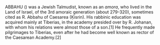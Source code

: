 ABBAHU () was a Jewish Talmudist, known as an _amora_, who lived in the Land of Israel, of the 3rd amoraic generation (about 279-320), sometimes cited as R. Abbahu of Caesarea (Ḳisrin). His rabbinic education was acquired mainly at Tiberias, in the academy presided over by R. Johanan, with whom his relations were almost those of a son.[1] He frequently made pilgrimages to Tiberias, even after he had become well known as rector of the Caesarean Academy.[2]
